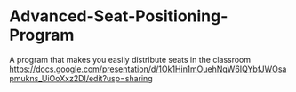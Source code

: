 # Advanced-Seat-Positioning-Program
A program that makes you easily distribute seats in the classroom
https://docs.google.com/presentation/d/1Ok1Hin1mOuehNqW6IQYbfJWOsapmukns_UiOoXxz2DI/edit?usp=sharing
